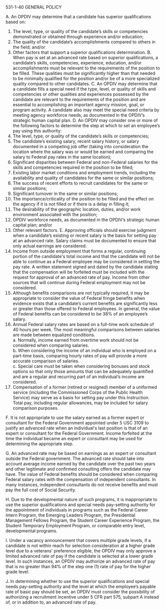 
531-1-40 	GENERAL POLICY

A.	An OPDIV may determine that a candidate has superior qualifications based on:

1.	The level, type, or quality of the candidate’s skills or competencies demonstrated or obtained through experience and/or education;
2.	The quality of the candidate’s accomplishments compared to others in the field; and/or
3.	Other factors that support a superior qualifications determination.
B.	When pay is set at an advanced rate based on superior qualifications, a candidate’s skills, competencies, experience, education, and/or accomplishments must be relevant to the requirements of the position to be filled.  These qualities must be significantly higher than that needed to be minimally qualified for the position and/or be of a more specialized quality compared to other candidates.
C.	An OPDIV may determine that a candidate fills a special need if the type, level, or quality of skills and competencies or other qualities and experiences possessed by the candidate are relevant to the requirements of the position and are essential to accomplishing an important agency mission, goal, or program activity.  A candidate also may meet the special need criteria by meeting agency workforce needs, as documented in the OPDIV’s strategic human capital plan.
D.	An OPDIV may consider one or more of the following factors to determine the step at which to set an employee’s pay using this authority:
1.	The level, type, or quality of the candidate’s skills or competencies;
2.	The candidate’s existing salary, recent salary history, or salary documented in a competing job offer (taking into consideration the location where the salary was or would be earned and comparing the salary to Federal pay rates in the same location);
3.	Significant disparities between Federal and non-Federal salaries for the skills and competencies required in the position to be filled;
4.	Existing labor market conditions and employment trends, including the availability and quality of candidates for the same or similar positions;
5.	The success of recent efforts to recruit candidates for the same or similar positions;
6.	Significant turnover in the same or similar positions;
7.	The importance/criticality of the position to be filled and the effect on the agency if it is not filled or if there is a delay in filling it;
8.	The desirability of the geographic location, duties, and/or work environment associated with the position;
9.	OPDIV workforce needs, as documented in the OPDIV’s strategic human capital plan; and/or
10.	Other relevant factors.
E.	Approving officials should exercise judgment when a candidate’s existing or recent salary is the basis for setting pay at an advanced rate.  Salary claims must be documented to ensure that only actual earnings are considered.
1.	Income from outside employment that forms a regular, continuing portion of the candidate's total income and that the candidate will not be able to continue as a Federal employee may be considered in setting the pay rate.  A written statement signed and dated by the candidate stating that the compensation will be forfeited must be included with the request for approval of an advanced rate of pay.  Income from other sources that will continue during Federal employment may not be considered.  
2.	Although benefits comparisons are not typically required, it may be appropriate to consider the value of Federal fringe benefits when evidence exists that a candidate’s current benefits are significantly less or greater than those offered to Federal employees.  In general, the value of Federal benefits can be considered to be 38% of an employee’s salary.  
3.	Annual Federal salary rates are based on a full-time work schedule of 40 hours per week.  The most meaningful comparisons between salaries are made between equalized conditions.  
a.	Normally, income earned from overtime work should not be considered when comparing salaries.  
b.	When considering the income of an individual who is employed on a part-time basis, comparing hourly rates of pay will provide a more accurate comparison of salaries.  
c.	Special care must be taken when considering bonuses and stock options so that only those amounts that can be adequately quantified and are a regular and recurring part of an individual’s income are considered.
4.	Compensation of a former (retired or resigned) member of a uniformed service (including the Commissioned Corps of the Public Health Service) may serve as a basis for setting pay under this Instruction.  Total pay, including regular allowances, may be included for salary comparison purposes.

F.	It is not appropriate to use the salary earned as a former expert or consultant for the Federal Government appointed under 5 USC 3109 to justify an advanced rate when an individual's last position is that of an expert or consultant for the Federal Government.  Income forfeited at the time the individual became an expert or consultant may be used for determining the appropriate step.

G.	An advanced rate may be based on earnings as an expert or consultant outside the Federal government.  The advanced rate should take into account average income earned by the candidate over the past two years and other legitimate and confirmed consulting offers the candidate may have.  The value of Federal benefits should be considered when comparing Federal salary rates with the compensation of independent consultants.  In many instances, independent consultants do not receive benefits and must pay the full cost of Social Security.

H.	Due to the developmental nature of such programs, it is inappropriate to use the superior qualifications and special needs pay-setting authority for the appointment of individuals in programs such as the Federal Career Intern Program, the Emerging Leaders Program, the Presidential Management Fellows Program, the Student Career Experience Program, the Student Temporary Employment Program, or comparable entry level, developmental programs.

I.	Under a vacancy announcement that covers multiple grade levels, if a candidate is not within reach for selection consideration at a higher grade level due to a veterans’ preference eligible, the OPDIV may only approve a limited advanced rate of pay if the candidate is selected at a lower grade level.  In such instances, an OPDIV may authorize an advanced rate of pay that is no greater than 94% of the step one (1) rate of pay for the higher grade level.

J.	In determining whether to use the superior qualifications and special needs pay-setting authority and the level at which the employee’s payable rate of basic pay should be set, an OPDIV must consider the possibility of authorizing a recruitment incentive under 5 CFR part 575, subpart A instead of, or in addition to, an advanced rate of pay.

